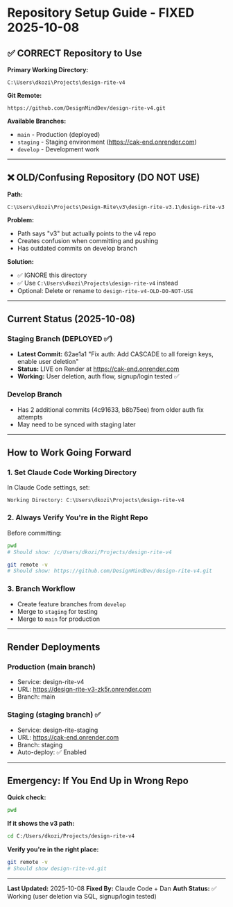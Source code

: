 # Repository Setup Guide - FIXED 2025-10-08

## ✅ CORRECT Repository to Use

**Primary Working Directory:**
```
C:\Users\dkozi\Projects\design-rite-v4
```

**Git Remote:**
```
https://github.com/DesignMindDev/design-rite-v4.git
```

**Available Branches:**
- `main` - Production (deployed)
- `staging` - Staging environment (https://cak-end.onrender.com)
- `develop` - Development work

---

## ❌ OLD/Confusing Repository (DO NOT USE)

**Path:**
```
C:\Users\dkozi\Projects\Design-Rite\v3\design-rite-v3.1\design-rite-v3
```

**Problem:**
- Path says "v3" but actually points to the v4 repo
- Creates confusion when committing and pushing
- Has outdated commits on develop branch

**Solution:**
- ✅ IGNORE this directory
- ✅ Use `C:\Users\dkozi\Projects\design-rite-v4` instead
- Optional: Delete or rename to `design-rite-v4-OLD-DO-NOT-USE`

---

## Current Status (2025-10-08)

### Staging Branch (DEPLOYED ✅)
- **Latest Commit:** 62ae1a1 "Fix auth: Add CASCADE to all foreign keys, enable user deletion"
- **Status:** LIVE on Render at https://cak-end.onrender.com
- **Working:** User deletion, auth flow, signup/login tested ✅

### Develop Branch
- Has 2 additional commits (4c91633, b8b75ee) from older auth fix attempts
- May need to be synced with staging later

---

## How to Work Going Forward

### 1. Set Claude Code Working Directory
In Claude Code settings, set:
```
Working Directory: C:\Users\dkozi\Projects\design-rite-v4
```

### 2. Always Verify You're in the Right Repo
Before committing:
```bash
pwd
# Should show: /c/Users/dkozi/Projects/design-rite-v4

git remote -v
# Should show: https://github.com/DesignMindDev/design-rite-v4.git
```

### 3. Branch Workflow
- Create feature branches from `develop`
- Merge to `staging` for testing
- Merge to `main` for production

---

## Render Deployments

### Production (main branch)
- Service: design-rite-v4
- URL: https://design-rite-v3-zk5r.onrender.com
- Branch: main

### Staging (staging branch) ✅
- Service: design-rite-staging
- URL: https://cak-end.onrender.com
- Branch: staging
- Auto-deploy: ✅ Enabled

---

## Emergency: If You End Up in Wrong Repo

**Quick check:**
```bash
pwd
```

**If it shows the v3 path:**
```bash
cd C:/Users/dkozi/Projects/design-rite-v4
```

**Verify you're in the right place:**
```bash
git remote -v
# Should show design-rite-v4.git
```

---

**Last Updated:** 2025-10-08
**Fixed By:** Claude Code + Dan
**Auth Status:** ✅ Working (user deletion via SQL, signup/login tested)
